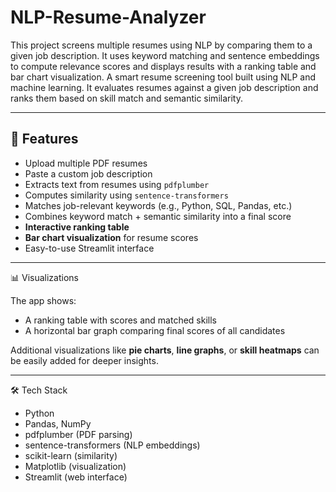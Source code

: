# NLP-Resume-Analyzer
This project screens multiple resumes using NLP by comparing them to a given job description. It uses keyword matching and sentence embeddings to compute relevance scores and displays results with a ranking table and bar chart visualization.
A smart resume screening tool built using NLP and machine learning. It evaluates resumes against a given job description and ranks them based on skill match and semantic similarity.

---

## 🚀 Features

- Upload multiple PDF resumes
- Paste a custom job description
- Extracts text from resumes using `pdfplumber`
- Computes similarity using `sentence-transformers`
- Matches job-relevant keywords (e.g., Python, SQL, Pandas, etc.)
- Combines keyword match + semantic similarity into a final score
- **Interactive ranking table**
- **Bar chart visualization** for resume scores
- Easy-to-use Streamlit interface

---

 📊 Visualizations

The app shows:
- A ranking table with scores and matched skills  
- A horizontal bar graph comparing final scores of all candidates  

Additional visualizations like **pie charts**, **line graphs**, or **skill heatmaps** can be easily added for deeper insights.

---

🛠️ Tech Stack

- Python
- Pandas, NumPy
- pdfplumber (PDF parsing)
- sentence-transformers (NLP embeddings)
- scikit-learn (similarity)
- Matplotlib (visualization)
- Streamlit (web interface)

